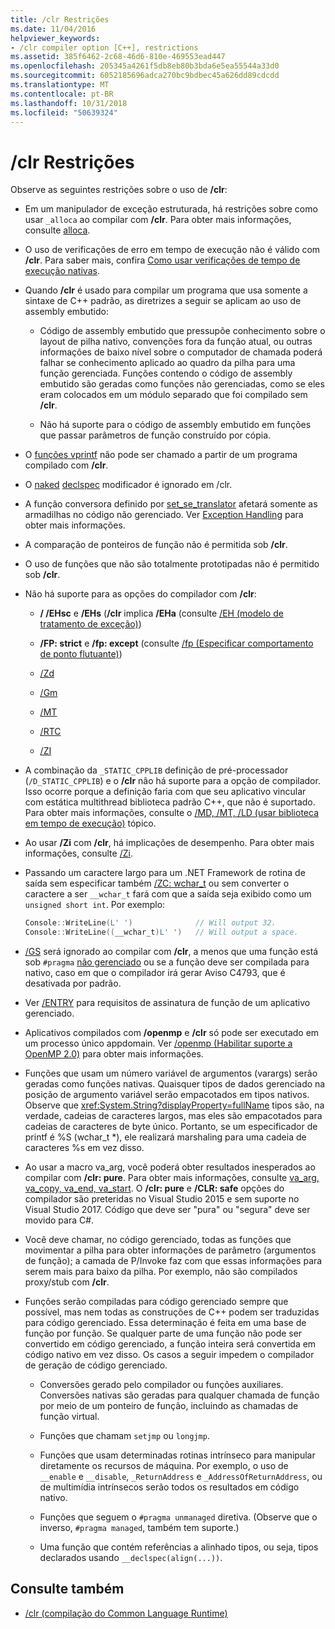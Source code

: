```yaml
---
title: /clr Restrições
ms.date: 11/04/2016
helpviewer_keywords:
- /clr compiler option [C++], restrictions
ms.assetid: 385f6462-2c68-46d6-810e-469553ead447
ms.openlocfilehash: 205345a4261f5db8eb80b3bda6e5ea55544a33d0
ms.sourcegitcommit: 6052185696adca270bc9bdbec45a626dd89cdcdd
ms.translationtype: MT
ms.contentlocale: pt-BR
ms.lasthandoff: 10/31/2018
ms.locfileid: "50639324"
---
```

# <a name="clr-restrictions"></a>/clr Restrições

Observe as seguintes restrições sobre o uso de **/clr**:

- Em um manipulador de exceção estruturada, há restrições sobre como usar `_alloca` ao compilar com **/clr**. Para obter mais informações, consulte [alloca](../../c-runtime-library/reference/alloca.md).

- O uso de verificações de erro em tempo de execução não é válido com **/clr**. Para saber mais, confira [Como usar verificações de tempo de execução nativas](/visualstudio/debugger/how-to-use-native-run-time-checks).

- Quando **/clr** é usado para compilar um programa que usa somente a sintaxe de C++ padrão, as diretrizes a seguir se aplicam ao uso de assembly embutido:

  - Código de assembly embutido que pressupõe conhecimento sobre o layout de pilha nativo, convenções fora da função atual, ou outras informações de baixo nível sobre o computador de chamada poderá falhar se conhecimento aplicado ao quadro da pilha para uma função gerenciada. Funções contendo o código de assembly embutido são geradas como funções não gerenciadas, como se eles eram colocados em um módulo separado que foi compilado sem **/clr**.

  - Não há suporte para o código de assembly embutido em funções que passar parâmetros de função construído por cópia.

- O [funções vprintf](../../c-runtime-library/vprintf-functions.md) não pode ser chamado a partir de um programa compilado com **/clr**.

- O [naked](../../cpp/naked-cpp.md) [declspec](../../cpp/declspec.md) modificador é ignorado em /clr.

- A função conversora definido por [set_se_translator](../../c-runtime-library/reference/set-se-translator.md) afetará somente as armadilhas no código não gerenciado. Ver [Exception Handling](../../windows/exception-handling-cpp-component-extensions.md) para obter mais informações.

- A comparação de ponteiros de função não é permitida sob **/clr**.

- O uso de funções que não são totalmente prototipadas não é permitido sob **/clr**.

- Não há suporte para as opções do compilador com **/clr**:

  - **/ /EHsc** e **/EHs** (**/clr** implica **/EHa** (consulte [/EH (modelo de tratamento de exceção)](../../build/reference/eh-exception-handling-model.md))

  - **/FP: strict** e **/fp: except** (consulte [/fp (Especificar comportamento de ponto flutuante)](../../build/reference/fp-specify-floating-point-behavior.md))

  - [/Zd](../../build/reference/z7-zi-zi-debug-information-format.md)

  - [/Gm](../../build/reference/gm-enable-minimal-rebuild.md)

  - [/MT](../../build/reference/md-mt-ld-use-run-time-library.md)

  - [/RTC](../../build/reference/rtc-run-time-error-checks.md)

  - [/ZI](../../build/reference/z7-zi-zi-debug-information-format.md)

- A combinação da `_STATIC_CPPLIB` definição de pré-processador (`/D_STATIC_CPPLIB`) e o **/clr** não há suporte para a opção de compilador. Isso ocorre porque a definição faria com que seu aplicativo vincular com estática multithread biblioteca padrão C++, que não é suportado. Para obter mais informações, consulte o [/MD, /MT, /LD (usar biblioteca em tempo de execução)](../../build/reference/md-mt-ld-use-run-time-library.md) tópico.

- Ao usar **/Zi** com **/clr**, há implicações de desempenho. Para obter mais informações, consulte [/Zi](../../build/reference/z7-zi-zi-debug-information-format.md).

- Passando um caractere largo para um .NET Framework de rotina de saída sem especificar também [/ZC: wchar_t](../../build/reference/zc-wchar-t-wchar-t-is-native-type.md) ou sem converter o caractere a ser `__wchar_t` fará com que a saída seja exibido como um `unsigned short int`. Por exemplo:

    ```cpp
    Console::WriteLine(L' ')              // Will output 32.
    Console::WriteLine((__wchar_t)L' ')   // Will output a space.
    ```

- [/GS](../../build/reference/gs-buffer-security-check.md) será ignorado ao compilar com **/clr**, a menos que uma função está sob `#pragma` [não gerenciado](../../preprocessor/managed-unmanaged.md) ou se a função deve ser compilada para nativo, caso em que o compilador irá gerar Aviso C4793, que é desativada por padrão.

- Ver [/ENTRY](../../build/reference/entry-entry-point-symbol.md) para requisitos de assinatura de função de um aplicativo gerenciado.

- Aplicativos compilados com **/openmp** e **/clr** só pode ser executado em um processo único appdomain.  Ver [/openmp (Habilitar suporte a OpenMP 2.0)](../../build/reference/openmp-enable-openmp-2-0-support.md) para obter mais informações.

- Funções que usam um número variável de argumentos (varargs) serão geradas como funções nativas. Quaisquer tipos de dados gerenciado na posição de argumento variável serão empacotados em tipos nativos. Observe que <xref:System.String?displayProperty=fullName> tipos são, na verdade, cadeias de caracteres largos, mas eles são empacotados para cadeias de caracteres de byte único. Portanto, se um especificador de printf é %S (wchar_t *), ele realizará marshaling para uma cadeia de caracteres %s em vez disso.

- Ao usar a macro va_arg, você poderá obter resultados inesperados ao compilar com **/clr: pure**. Para obter mais informações, consulte [va_arg, va_copy, va_end, va_start](../../c-runtime-library/reference/va-arg-va-copy-va-end-va-start.md). O **/clr: pure** e **/CLR: safe** opções do compilador são preteridas no Visual Studio 2015 e sem suporte no Visual Studio 2017. Código que deve ser "pura" ou "segura" deve ser movido para C#.

- Você deve chamar, no código gerenciado, todas as funções que movimentar a pilha para obter informações de parâmetro (argumentos de função); a camada de P/Invoke faz com que essas informações para serem mais para baixo da pilha.  Por exemplo, não são compilados proxy/stub com **/clr**.

- Funções serão compiladas para código gerenciado sempre que possível, mas nem todas as construções de C++ podem ser traduzidas para código gerenciado.  Essa determinação é feita em uma base de função por função. Se qualquer parte de uma função não pode ser convertido em código gerenciado, a função inteira será convertida em código nativo em vez disso. Os casos a seguir impedem o compilador de geração de código gerenciado.

  - Conversões gerado pelo compilador ou funções auxiliares. Conversões nativas são geradas para qualquer chamada de função por meio de um ponteiro de função, incluindo as chamadas de função virtual.

  - Funções que chamam `setjmp` ou `longjmp`.

  - Funções que usam determinadas rotinas intrínseco para manipular diretamente os recursos de máquina. Por exemplo, o uso de `__enable` e `__disable`, `_ReturnAddress` e `_AddressOfReturnAddress`, ou de multimídia intrínsecos serão todos os resultados em código nativo.

  - Funções que seguem o `#pragma unmanaged` diretiva. (Observe que o inverso, `#pragma managed`, também tem suporte.)

  - Uma função que contém referências a alinhado tipos, ou seja, tipos declarados usando `__declspec(align(...))`.

## <a name="see-also"></a>Consulte também

- [/clr (compilação do Common Language Runtime)](../../build/reference/clr-common-language-runtime-compilation.md)
